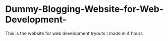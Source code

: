 # Dummy-Blogging-Website-for-Web-Development-
This is the website for web development tryouts I made in 4 hours
